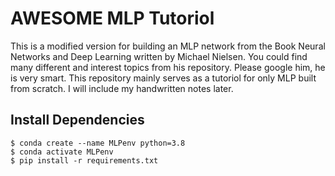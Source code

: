 # AWESOME MLP Tutoriol

This is a modified version for building an MLP network from the Book Neural Networks and Deep Learning written by Michael Nielsen. You could find many different and interest topics from his repository. Please google him, he is very smart. This repository mainly serves as a tutoriol for only MLP built from scratch. I will include my handwritten notes later.

## Install Dependencies
``` Shell
$ conda create --name MLPenv python=3.8
$ conda activate MLPenv
$ pip install -r requirements.txt
```